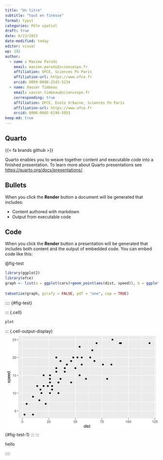 ```yaml
---
title: "Un titre"
subtitle: "tout en finesse"
format: typst
categories: Pôle spatial
draft: true
date: 6/23/2023
date-modified: today
editor: visual
wp: 192
author: 
  - name : Maxime Parodi
    email: maxime.parodi@sciencespo.fr
    affiliation: OFCE, Sciences Po Paris
    affiliation-url: https://www.ofce.fr
    orcid: 0009-0008-2543-5234
  - name: Xavier Timbeau
    email: xavier.timbeau@sciencespo.fr
    corresponding: true
    affiliation: OFCE, Ecole Urbaine, Sciences Po Paris
    affiliation-url: https://www.ofce.fr
    orcid: 0000-0002-6198-5953
keep-md: true
---
```


## Quarto

{{< fa brands github >}}

Quarto enables you to weave together content and executable code into a finished presentation. To learn more about Quarto presentations see <https://quarto.org/docs/presentations/>.

## Bullets

When you click the **Render** button a document will be generated that includes:

-   Content authored with markdown
-   Output from executable code

## Code

When you click the **Render** button a presentation will be generated that includes both content and the output of embedded code. You can embed code like this:

@fig-test



```{.r .cell-code}
library(ggplot2)
library(ofce)
graph <- list(a = ggplot(cars)+geom_point(aes(dist, speed)), b = ggplot(cars)+geom_point(aes(dist, speed)))

tabsetize(graph, girafy = FALSE, pdf = "one", cap = TRUE)
```

:::: {#fig-test} 



::: {.cell}

```{.r .cell-code}
plot 
```

::: {.cell-output-display}
![hello a](prs_files/figure-typst/fig-test-1-1.svg){#fig-test-1}
:::
:::


hello

::::

